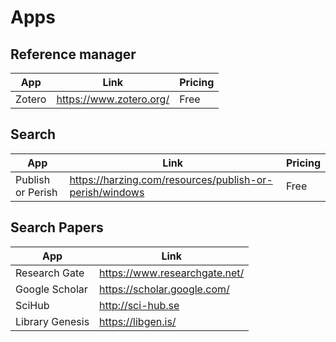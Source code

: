 # Apps

## Reference manager

|   App   | Link                     | Pricing  |
|---------|--------------------------|----------|
| Zotero  | https://www.zotero.org/  | Free     |

## Search

|   App              | Link                                                     | Pricing  |
|--------------------|----------------------------------------------------------|----------|
| Publish or Perish  | https://harzing.com/resources/publish-or-perish/windows  | Free     |

## Search Papers

|   App              | Link                                                     |
|--------------------|----------------------------------------------------------|
| Research Gate      | https://www.researchgate.net/                            |
| Google Scholar     | https://scholar.google.com/                              |
| SciHub             | http://sci-hub.se                                        |
| Library Genesis    | https://libgen.is/                                       |


